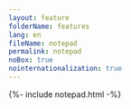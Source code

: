 ```yaml
---
layout: feature
folderName: features
lang: en
fileName: notepad
permalink: notepad
noBox: true
nointernationalization: true
---
```


{%- include notepad.html -%}
